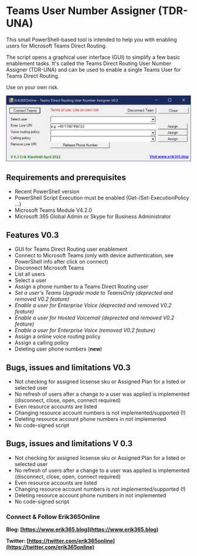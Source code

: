 # Teams User Number Assigner (TDR-UNA)
This small PowerShell-based tool is intended to help you with enabling users for Microsoft Teams Direct Routing.

The script opens a graphical user interface (GUI) to simplify a few basic enablement tasks. 
It's called the Teams Direct Routing User Number Assigner (TDR-UNA) and can be used to enable a single Teams User for Teams Direct Routing.
  
Use on your own risk.

![TDRUNA](https://github.com/erik365online/MicrosoftTeamsUserNumberAssigner/blob/main/TDRUNAV03.png?raw=true)

## Requirements and prerequisites
  - Recent PowerShell version
  - PowerShell Script Execution must be enabled (Get-/Set-ExecutionPolicy ...)
  - Microsoft Teams Module V4.2.0
  - Microsoft 365 Global Admin or Skype for Business Administrator

## Features V0.3
- GUI for Teams Direct Routing user enablement
- Connect to Microsoft Teams (only with device authentication, see PowerShell info after click on connect)
- Disconnect Microsoft Teams
- List all users
- Select a user
- Assign a phone number to a Teams Direct Routing user
- *Set a user's Teams Upgrade mode to TeamsOnly (deprected and removed V0.2 feature)*
- *Enable a user for Enterprise Voice (deprected and removed V0.2 feature)*
- *Enable a user for Hosted Voicemail (deprected and removed V0.2 feature)*
- *Enable a user for Enterprise Voice (removed V0.2 feature)*
- Assign a online voice routing policy
- Assign a calling policy
- Deleting user phone numbers (**new**) 

## Bugs, issues and limitations V0.3
- Not checking for assigned licsense sku or Assigned Plan for a listed or selected user
- No refresh of users after a change to a user was applied is implemented (disconnect, close, open, connect required)
- Even resource accounts are listed
- Changing resource account numbers is not implemented/supported (!)
- Deleting resource account phone numbers in not implemented	
- No code-signed script
	
## Bugs, issues and limitations V 0.3
- Not checking for assigned licsense sku or Assigned Plan for a listed or selected user
- No refresh of users after a change to a user was applied is implemented (disconnect, close, open, connect required)
- Even resource accounts are listed
- Changing resource account numbers is not implemented/supported (!)
- Deleting resource account phone numbers in not implemented
- No code-signed script

### Connect & Follow Erik365Online
**Blog: [https://www.erik365.blog](https://www.erik365.blog)**

**Twitter: [https://twitter.com/erik365online](https://twitter.com/erik365online)**

